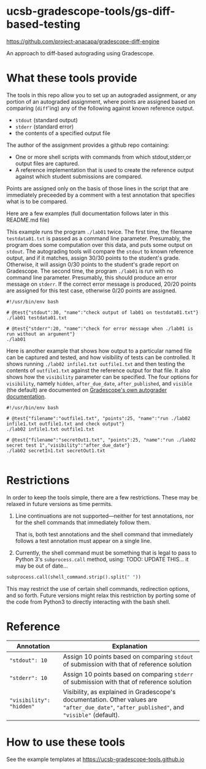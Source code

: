 # ucsb-gradescope-tools/gs-diff-based-testing

https://github.com/project-anacapa/gradescope-diff-engine

An approach to diff-based autograding using Gradescope.

# What these tools provide

The tools in this repo allow you to set up an autograded assignment, or any portion of an autograded assignment, where points are
assigned based on comparing (`diff`'ing) any of the following against known reference output.

* `stdout` (standard output)
* `stderr` (standard error)
* the contents of a specified output file

The author of the assignment provides a github repo containing:
* One or more shell scripts with commands from which stdout,stderr,or output files are captured.
* A reference implementation that is used to create the reference output against which student submissions are compared.

Points are assigned only on the basis of those lines in the script that are immediately preceeded by a comment with a test annotation that specifies what is to be compared.

Here are a few examples (full documentation follows later in this README.md file)

This example runs the program `./lab01` twice.  The first time, the
filename `testdata01.txt` is passed as a command line parameter.
Presumably, the program does some computation over this data, and puts
some output on `stdout`.  The autograding tools will compare the
`stdout` to known reference output, and if it matches, assign 30/30
points to the student's grade.  Otherwise, it will assign 0/30 points
to the student's grade report on Gradescope.  The second time, the
program `./lab01` is run with no command line parameter.  Presumably,
this should produce an error message on `stderr`.  If the correct
error message is produced, 20/20 points are assigned for this test case,
otherwise 0/20 points are assigned.

```
#!/usr/bin/env bash

# @test{"stdout":30, "name":"check output of lab01 on testdata01.txt"}
./lab01 testdata01.txt

# @test{"stderr":20, "name":"check for error message when ./lab01 is run without an argument"}
./lab01 

```

Here is another example that shows how output to a particular named
file can be captured and tested, and how visibility of tests can be controlled.
It shows running `./lab02 infile1.txt outfile1.txt` and then testing the
contents of `outfile1.txt` against the reference output for that file.   It also shows how the `visibility`
parameter can be specified.  The four options for `visibility`,
namely `hidden`, `after_due_date`, `after_published`, and `visible` (the default)
are documented on [Gradescope's own autograder documentation](https://gradescope-autograders.readthedocs.io/en/latest/specs/#controlling-test-case-visibility).


```
#!/usr/bin/env bash

# @test{"filename":"outfile1.txt", "points":25, "name":"run ./lab02 infile1.txt outfile1.txt and check output"}
./lab02 infile1.txt outfile1.txt

# @test{"filename":"secretOut1.txt", "points":25, "name":"run ./lab02 secret test 1","visibility":"after_due_date"}
./lab02 secretIn1.txt secretOut1.txt


```


# Restrictions

In order to keep the tools simple, there are a few restrictions.   These may be relaxed in future versions as time permits.

1.  Line continuations are not supported&mdash;neither for test annotations, nor for the shell commands that immediately follow them.

    That is, both test annotations and the shell command that immediately follows a test annotation must appear on a single line.

2.  Currently, the shell command must be something that is legal to pass to Python 3's `subprocess.call` method, using:
   TODO: UPDATE THIS... it may be out of date...

   ```python
   subprocess.call(shell_command.strip().split(" "))
   ```

   This may restrict the use of certain shell commands, redirection options, and so forth.   Future versions might relax
   this restriction by porting some of the code from Python3 to directly interacting with the bash shell.

# Reference

| Annotation | Explanation |
|-------------|--------------|
| `"stdout": 10` | Assign 10 points based on comparing `stdout` of submission with that of reference solution |
| `"stderr": 10` | Assign 10 points based on comparing `stderr` of submission with that of reference solution |
| `"visibility": "hidden"` | Visibility, as explained in Gradescope's documentation.  Other values are `"after_due_date"`, `"after_published"`, and `"visible"` (default). |


# How to use these tools

See the example templates at <https://ucsb-gradescope-tools.github.io>



